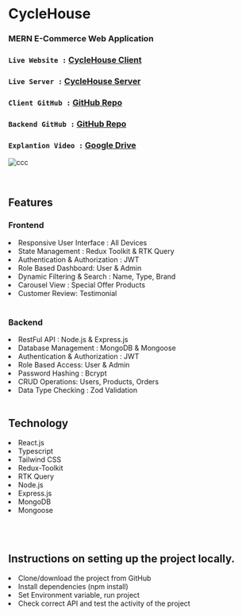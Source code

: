 
# CycleHouse  
### MERN E-Commerce Web Application


### `Live Website :` [CycleHouse Client](https://bicycle-store-assignment4-client.vercel.app)
### `Live Server :` [CycleHouse Server](https://bicycle-store-assignment4-backend.vercel.app)
### `Client GitHub :` [GitHub Repo](https://github.com/smn-riaz/biCycle-store-frontend-4)
### `Backend GitHub :` [GitHub Repo](https://github.com/smn-riaz/biCycle-store-backend-4)
### `Explantion Video :` [Google Drive](https://drive.google.com/file/d/1jE52FeYpczqRlrBVezZ7ZdmGqK5F8u7X/view?usp=drive_link)

![ccc](https://github.com/user-attachments/assets/8fb1c50b-5895-46a5-b2d3-b58f056ec0f5)

<br>
<h2>Features</h2>
<h3>Frontend</h3>
<li>Responsive User Interface : All Devices</li>
<li>State Management : Redux Toolkit & RTK Query</li>
<li>Authentication & Authorization : JWT</li>
<li>Role Based Dashboard: User & Admin</li>
<li>Dynamic Filtering & Search : Name, Type, Brand</li>
<li>Carousel View : Special Offer Products</li>
<li>Customer Review: Testimonial</li>

<br >

<h3>Backend</h3>
<li>RestFul API : Node.js & Express.js</li>
<li>Database Management : MongoDB & Mongoose</li>
<li>Authentication & Authorization : JWT</li>
<li>Role Based Access: User & Admin</li>
<li>Password Hashing : Bcrypt</li>
<li>CRUD Operations: Users, Products, Orders</li>
<li>Data Type Checking : Zod Validation</li>

<br>

<h2>Technology</h2>
<li>React.js</li>
<li>Typescript</li>
<li>Tailwind CSS</li>
<li>Redux-Toolkit</li>
<li>RTK Query</li>
<li>Node.js</li>
<li>Express.js</li>
<li>MongoDB</li>
<li>Mongoose</li>


<br><br>
<h2>Instructions on setting up the project locally.</h2>
<li>Clone/download the project from GitHub </li>
<li>Install dependencies (npm install) </li>
<li>Set Environment variable, run project</li>
<li>Check correct API and test the activity of the project</li>


